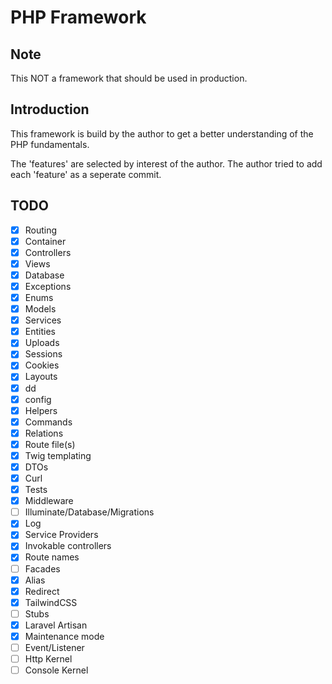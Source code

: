 # PHP Framework

## Note

This NOT a framework that should be used in production.

## Introduction

This framework is build by the author to get a better understanding of the PHP fundamentals.

The 'features' are selected by interest of the author. The author tried to add each 'feature' as a seperate commit.

## TODO

- [X] Routing
- [X] Container
- [X] Controllers
- [X] Views
- [X] Database
- [X] Exceptions
- [X] Enums
- [X] Models
- [X] Services
- [X] Entities
- [X] Uploads
- [X] Sessions
- [X] Cookies
- [X] Layouts
- [X] dd
- [X] config
- [X] Helpers
- [X] Commands
- [X] Relations
- [X] Route file(s)
- [X] Twig templating
- [X] DTOs
- [X] Curl
- [X] Tests
- [X] Middleware
- [ ] Illuminate/Database/Migrations
- [X] Log
- [X] Service Providers
- [X] Invokable controllers
- [X] Route names
- [ ] Facades
- [X] Alias
- [X] Redirect
- [X] TailwindCSS
- [ ] Stubs
- [X] Laravel Artisan
- [X] Maintenance mode
- [ ] Event/Listener
- [ ] Http Kernel
- [ ] Console Kernel
